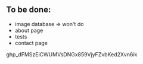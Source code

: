## To be done:
 - image database => won't do
 - about page
 - tests
 - contact page

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k